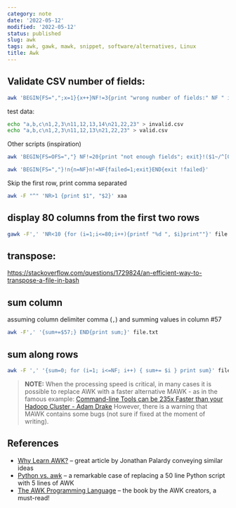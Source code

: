 ```yaml
---
category: note
date: '2022-05-12'
modified: '2022-05-12'
status: published
slug: awk
tags: awk, gawk, mawk, snippet, software/alternatives, Linux
title: Awk
---
```


## Validate CSV number of fields:
```sh
awk 'BEGIN{FS=",";x=1}{x++}NF!=3{print "wrong number of fields:" NF " in line:" x; exit}' valid.csv
```

test data:
```sh
echo "a,b,c\n1,2,3\n11,12,13,14\n21,22,23" > invalid.csv
echo "a,b,c\n1,2,3\n11,12,13\n21,22,23" > valid.csv
```


Other scripts (inspiration)
```sh
awk 'BEGIN{FS=OFS=","} NF!=20{print "not enough fields"; exit}!($1~/^[0-9]$/) {print "1st field invalid"; exit}' file.csv
```


```sh
awk 'BEGIN{FS=","}!n{n=NF}n!=NF{failed=1;exit}END{exit !failed}'
```

Skip the first row, print comma separated
```sh
awk -F "^" 'NR>1 {print $1", "$2}' xaa
```


## display 80 columns from the first two rows
```sh
gawk -F',' 'NR<10 {for (i=1;i<=80;i++){printf "%d ", $i}print""}' file.txt
```

## transpose:
https://stackoverflow.com/questions/1729824/an-efficient-way-to-transpose-a-file-in-bash

## sum column
assuming column delimiter comma (`,`) and summing values in column #57
```sh
awk -F',' '{sum+=$57;} END{print sum;}' file.txt
```

## sum along rows
```sh
awk -F ',' '{sum=0; for (i=1; i<=NF; i++) { sum+= $i } print sum}' file.txt
```

> **NOTE:** 
> When the processing speed is critical, in many cases it is possible to replace AWK with a faster alternative MAWK - as in the famous example: [Command-line Tools can be 235x Faster than your Hadoop Cluster - Adam Drake](https://adamdrake.com/command-line-tools-can-be-235x-faster-than-your-hadoop-cluster.html) However, there is a warning that MAWK contains some bugs (not sure if fixed at the moment of writing).


## References
-   [Why Learn AWK?](https://blog.jpalardy.com/posts/why-learn-awk/) – great article by Jonathan Palardy conveying similar ideas
-   [Python vs. awk](https://pmitev.github.io/to-awk-or-not/Python_vs_awk/) – a remarkable case of replacing a 50 line Python script with 5 lines of AWK
-   [The AWK Programming Language](https://archive.org/download/pdfy-MgN0H1joIoDVoIC7/The_AWK_Programming_Language.pdf) – the book by the AWK creators, a must-read!